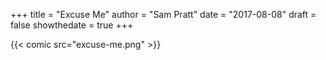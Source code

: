 +++
title = "Excuse Me"
author = "Sam Pratt"
date = "2017-08-08"
draft = false
showthedate = true
+++

{{< comic src="excuse-me.png" >}}

